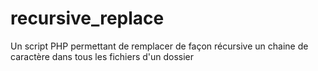 # recursive_replace
Un script PHP permettant de remplacer de façon récursive un chaine de caractère dans tous les fichiers d'un dossier
